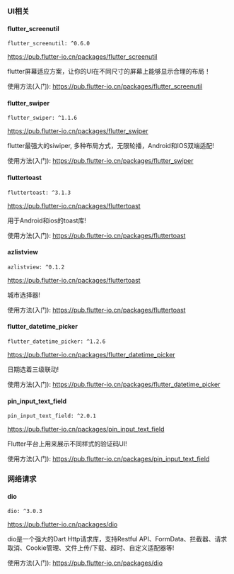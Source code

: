 ### UI相关

#### flutter_screenutil

```
flutter_screenutil: ^0.6.0
```

https://pub.flutter-io.cn/packages/flutter_screenutil 

flutter屏幕适应方案，让你的UI在不同尺寸的屏幕上能够显示合理的布局！ 

使用方法(入门): https://pub.flutter-io.cn/packages/flutter_screenutil 


#### flutter_swiper

```
flutter_swiper: ^1.1.6 
```

https://pub.flutter-io.cn/packages/flutter_swiper 

flutter最强大的siwiper, 多种布局方式，无限轮播，Android和IOS双端适配! 

使用方法(入门): https://pub.flutter-io.cn/packages/flutter_swiper 


#### fluttertoast

```
fluttertoast: ^3.1.3 
```

https://pub.flutter-io.cn/packages/fluttertoast 

用于Android和ios的toast库! 

使用方法(入门): https://pub.flutter-io.cn/packages/fluttertoast


#### azlistview

```
azlistview: ^0.1.2 
```

https://pub.flutter-io.cn/packages/fluttertoast 

城市选择器! 

使用方法(入门): https://pub.flutter-io.cn/packages/fluttertoast


#### flutter_datetime_picker

```
flutter_datetime_picker: ^1.2.6  
```

https://pub.flutter-io.cn/packages/flutter_datetime_picker 

日期选着三级联动! 

使用方法(入门): https://pub.flutter-io.cn/packages/flutter_datetime_picker


#### pin_input_text_field

```
pin_input_text_field: ^2.0.1  
```

https://pub.flutter-io.cn/packages/pin_input_text_field 

Flutter平台上用来展示不同样式的验证码UI! 

使用方法(入门): https://pub.flutter-io.cn/packages/pin_input_text_field


### 网络请求

#### dio

```
dio: ^3.0.3
```

https://pub.flutter-io.cn/packages/dio

dio是一个强大的Dart Http请求库，支持Restful API、FormData、拦截器、请求取消、Cookie管理、文件上传/下载、超时、自定义适配器等! 

使用方法(入门): https://pub.flutter-io.cn/packages/dio



